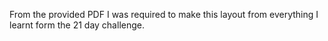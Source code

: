 From the provided PDF I was required to make this layout from everything I learnt form the 21 day challenge.

